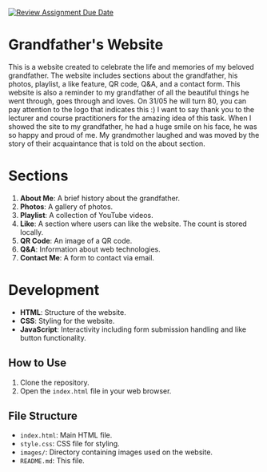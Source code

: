 [![Review Assignment Due Date](https://classroom.github.com/assets/deadline-readme-button-24ddc0f5d75046c5622901739e7c5dd533143b0c8e959d652212380cedb1ea36.svg)](https://classroom.github.com/a/GmyrjvXu)

# Grandfather's Website
This is a website created to celebrate the life and memories of my beloved grandfather. The website includes sections about the grandfather, his photos, playlist, a like feature, QR code, Q&A, and a contact form.
This website is also a reminder to my grandfather of all the beautiful things he went through, goes through and loves. On 31/05 he will turn 80, you can pay attention to the logo that indicates this :)
I want to say thank you to the lecturer and course practitioners for the amazing idea of this task. When I showed the site to my grandfather, he had a huge smile on his face, he was so happy and proud of me. My grandmother laughed and was moved by the story of their acquaintance that is told on the about section.

# Sections
1. **About Me**: A brief history about the grandfather.
2. **Photos**: A gallery of photos.
3. **Playlist**: A collection of YouTube videos.
4. **Like**: A section where users can like the website. The count is stored locally.
5. **QR Code**: An image of a QR code.
6. **Q&A**: Information about web technologies.
7. **Contact Me**: A form to contact via email.

# Development
- **HTML**: Structure of the website.
- **CSS**: Styling for the website.
- **JavaScript**: Interactivity including form submission handling and like button functionality.

## How to Use
1. Clone the repository.
2. Open the `index.html` file in your web browser.

## File Structure

- `index.html`: Main HTML file.
- `style.css`: CSS file for styling.
- `images/`: Directory containing images used on the website.
- `README.md`: This file.
